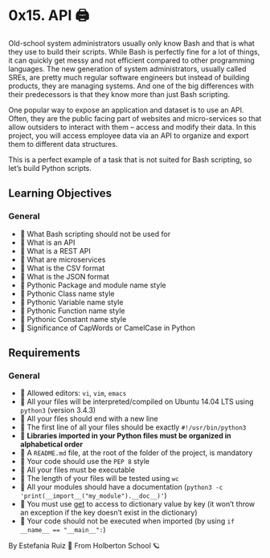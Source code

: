 # 0x15. API 🖨️
Old-school system administrators usually only know Bash and that is what they use to build their scripts. While Bash is perfectly fine for a lot of things, it can quickly get messy and not efficient compared to other programming languages. The new generation of system administrators, usually called SREs, are pretty much regular software engineers but instead of building products, they are managing systems. And one of the big differences with their predecessors is that they know more than just Bash scripting.

One popular way to expose an application and dataset is to use an API. Often, they are the public facing part of websites and micro-services so that allow outsiders to interact with them – access and modify their data. In this project, you will access employee data via an API to organize and export them to different data structures.

This is a perfect example of a task that is not suited for Bash scripting, so let’s build Python scripts.

## Learning Objectives
### General
- 📖 What Bash scripting should not be used for
- 📖 What is an API
- 📖 What is a REST API
- 📖 What are microservices
- 📖 What is the CSV format
- 📖 What is the JSON format
- 📖 Pythonic Package and module name style
- 📖 Pythonic Class name style
- 📖 Pythonic Variable name style
- 📖 Pythonic Function name style
- 📖 Pythonic Constant name style
- 📖 Significance of CapWords or CamelCase in Python

## Requirements
### General
- 🚩 Allowed editors: `vi`, `vim`, `emacs`
- 🚩 All your files will be interpreted/compiled on Ubuntu 14.04 LTS using `python3` (version 3.4.3)
- 🚩 All your files should end with a new line
- 🚩 The first line of all your files should be exactly `#!/usr/bin/python3`
- 🚩 __Libraries imported in your Python files must be organized in alphabetical order__
- 🚩 A `README.md` file, at the root of the folder of the project, is mandatory
- 🚩 Your code should use the `PEP 8` style
- 🚩 All your files must be executable
- 🚩 The length of your files will be tested using `wc`
- 🚩 All your modules should have a documentation (`python3 -c 'print(__import__("my_module").__doc__)'`)
- 🚩 You must use [get](https://docs.python.org/3.4/library/stdtypes.html#dict.get) to access to dictionary value by key (it won’t throw an exception if the key doesn’t exist in the dictionary)
- 🚩 Your code should not be executed when imported (by using `if __name__ == "__main__":`)

By Estefania Ruiz 🦌 From Holberton School 🪐
